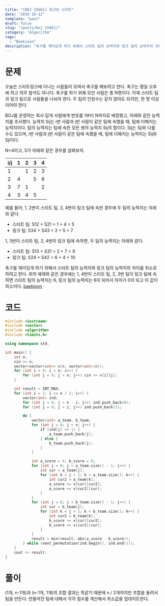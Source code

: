 ```yaml
---
title: "[BOJ 15661] 링크와 스타트"
date: "2019-10-12"
template: "post"
draft: false
slug: "/posts/boj-15661/"
category: "Algorithm"
tags:
  - "Baekjoon"
description: "축구를 재미있게 하기 위해서 스타트 팀의 능력치와 링크 팀의 능력치의 차이를 최소로 하려고 한다."
---
```


# 문제

오늘은 스타트링크에 다니는 사람들이 모여서 축구를 해보려고 한다. 축구는 평일 오후에 하고 의무 참석도 아니다. 축구를 하기 위해 모인 사람은 총 N명이다. 이제 스타트 팀과 링크 팀으로 사람들을 나눠야 한다. 두 팀의 인원수는 같지 않아도 되지만, 한 명 이상이어야 한다.

BOJ를 운영하는 회사 답게 사람에게 번호를 1부터 N까지로 배정했고, 아래와 같은 능력치를 조사했다. 능력치 Sij는 i번 사람과 j번 사람이 같은 팀에 속했을 때, 팀에 더해지는 능력치이다. 팀의 능력치는 팀에 속한 모든 쌍의 능력치 Sij의 합이다. Sij는 Sji와 다를 수도 있으며, i번 사람과 j번 사람이 같은 팀에 속했을 때, 팀에 더해지는 능력치는 Sij와 Sji이다.

N=4이고, S가 아래와 같은 경우를 살펴보자.

| i/j | 1 | 2 | 3 | 4 |
|-----|---|---|---|---|
| 1   |   | 1 | 2 | 3 |
| 2   | 4 |   | 5 | 6 |
| 3   | 7 | 1 |   | 2 |
| 4   | 3 | 4 | 5 |   |

예를 들어, 1, 2번이 스타트 팀, 3, 4번이 링크 팀에 속한 경우에 두 팀의 능력치는 아래와 같다.

- 스타트 팀: S12 + S21 = 1 + 4 = 5
- 링크 팀: S34 + S43 = 2 + 5 = 7

1, 3번이 스타트 팀, 2, 4번이 링크 팀에 속하면, 두 팀의 능력치는 아래와 같다.

- 스타트 팀: S13 + S31 = 2 + 7 = 9
- 링크 팀: S24 + S42 = 6 + 4 = 10

축구를 재미있게 하기 위해서 스타트 팀의 능력치와 링크 팀의 능력치의 차이를 최소로 하려고 한다. 위의 예제와 같은 경우에는 1, 4번이 스타트 팀, 2, 3번 팀이 링크 팀에 속하면 스타트 팀의 능력치는 6, 링크 팀의 능력치는 6이 되어서 차이가 0이 되고 이 값이 최소이다. [baekjoon](https://www.acmicpc.net/problem/15661)

# 코드

```c++
#include <iostream>
#include <vector>
#include <algorithm>
#include <limits.h>

using namespace std;

int main() {
	int n;
	cin >> n;
	vector<vector<int>> v(n, vector<int>(n));
	for (int i = 0; i < n; i++) {
		for (int j = 0; j < n; j++) cin >> v[i][j];
	}

	int result = INT_MAX;
	for (int i = 2; i <= n / 2; i++) {
		vector<int> ind;
		for (int j = 0; j < n - i; j++) ind.push_back(0);
		for (int j = 0; j < i; j++) ind.push_back(1);

		do {
			vector<int> a_team, b_team;
			for (int j = 0; j < n; j++) {
				if (ind[j] == 1) {
					a_team.push_back(j);
				} else {
					b_team.push_back(j);
				}
			}

			int a_score = 0, b_score = 0;
			for (int j = 0; j < a_team.size() - 1; j++) {
				int cur = a_team[j];
				for (int k = j + 1; k < a_team.size(); k++) {
					int cur2 = a_team[k];
					a_score += v[cur][cur2];
					a_score += v[cur2][cur];
				}
			}
			for (int j = 0; j < b_team.size() - 1; j++) {
				int cur = b_team[j];
				for (int k = j + 1; k < b_team.size(); k++) {
					int cur2 = b_team[k];
					b_score += v[cur][cur2];
					b_score += v[cur2][cur];
				}
			}
			result = min(result, abs(a_score - b_score));
		} while (next_permutation(ind.begin(), ind.end()));
	}
	cout << result;
}
```

# 풀이

(1개, n-1개)과 (n-1개, 1개)의 조합 결과는 똑같기 때문에 n / 2개까지만 조합을 돌려서 팀을 만든다. 만들어진 팀에 대해서 각각 점수를 계산해서 최소값을 업데이트한다.
